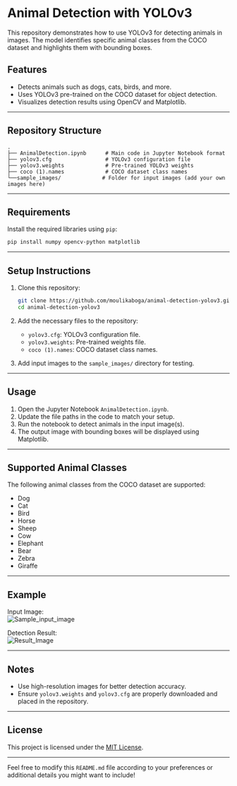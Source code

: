 # Animal Detection with YOLOv3

This repository demonstrates how to use YOLOv3 for detecting animals in images. The model identifies specific animal classes from the COCO dataset and highlights them with bounding boxes.

## Features
- Detects animals such as dogs, cats, birds, and more.
- Uses YOLOv3 pre-trained on the COCO dataset for object detection.
- Visualizes detection results using OpenCV and Matplotlib.

---

## Repository Structure
```
.
├── AnimalDetection.ipynb      # Main code in Jupyter Notebook format
├── yolov3.cfg                 # YOLOv3 configuration file
├── yolov3.weights             # Pre-trained YOLOv3 weights
├── coco (1).names             # COCO dataset class names
└──sample_images/             # Folder for input images (add your own images here)

```

---

## Requirements
Install the required libraries using `pip`:
```bash
pip install numpy opencv-python matplotlib
```

---

## Setup Instructions
1. Clone this repository:
   ```bash
   git clone https://github.com/moulikaboga/animal-detection-yolov3.git
   cd animal-detection-yolov3
   ```

2. Add the necessary files to the repository:
   - `yolov3.cfg`: YOLOv3 configuration file.
   - `yolov3.weights`: Pre-trained weights file.
   - `coco (1).names`: COCO dataset class names.

3. Add input images to the `sample_images/` directory for testing.

---

## Usage
1. Open the Jupyter Notebook `AnimalDetection.ipynb`.
2. Update the file paths in the code to match your setup.
3. Run the notebook to detect animals in the input image(s).
4. The output image with bounding boxes will be displayed using Matplotlib.

---

## Supported Animal Classes
The following animal classes from the COCO dataset are supported:
- Dog
- Cat
- Bird
- Horse
- Sheep
- Cow
- Elephant
- Bear
- Zebra
- Giraffe

---

## Example
Input Image:  
![Sample_input_image](https://github.com/user-attachments/assets/4b0c85da-060d-4f8d-b75c-7a01d8cc12a9)
 

Detection Result:  
![Result_Image](https://github.com/user-attachments/assets/d76fe128-a692-4b31-9f88-2cc6175722d2)
 

---

## Notes
- Use high-resolution images for better detection accuracy.
- Ensure `yolov3.weights` and `yolov3.cfg` are properly downloaded and placed in the repository.

---

## License
This project is licensed under the [MIT License](LICENSE).

---

Feel free to modify this `README.md` file according to your preferences or additional details you might want to include!
